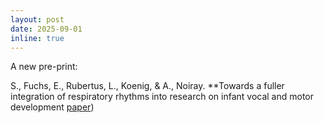 ```yaml
---
layout: post
date: 2025-09-01
inline: true
---
```


A new pre-print:

S., Fuchs, E., Rubertus, L., Koenig, & A., Noiray. **Towards a fuller integration of respiratory rhythms into research on infant vocal and motor development [paper](https://www.researchgate.net/publication/395098702_Towards_a_fuller_integration_of_respiratory_rhythms_into_research_on_infant_vocal_and_motor_development))
